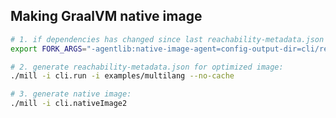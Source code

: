 











## Making GraalVM native image

```bash
# 1. if dependencies has changed since last reachability-metadata.json generation:
export FORK_ARGS="-agentlib:native-image-agent=config-output-dir=cli/resources/META-INF/native-image"

# 2. generate reachability-metadata.json for optimized image:
./mill -i cli.run -i examples/multilang --no-cache

# 3. generate native image:
./mill -i cli.nativeImage2
```









